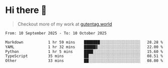 # Hi there 👋

> Checkout more of my work at [gutentag.world](https://www.gutentag.world)

<!--
**samgutentag/samgutentag** is a ✨ _special_ ✨ repository because its `README.md` (this file) appears on your GitHub profile.

Here are some ideas to get you started:

- 🔭 I’m currently working on ...
- 🌱 I’m currently learning ...
- 👯 I’m looking to collaborate on ...
- 🤔 I’m looking for help with ...
- 💬 Ask me about ...
- 📫 How to reach me: ...
- 😄 Pronouns: ...
- ⚡ Fun fact: ...
-->

<!-- https://github.com/marketplace/actions/profile-readme-development-stats -->
<!--START_SECTION:waka-->

```txt
From: 10 September 2025 - To: 10 October 2025

Markdown           1 hr 59 mins    ███████░░░░░░░░░░░░░░░░░░   28.28 %
YAML               1 hr 32 mins    █████▓░░░░░░░░░░░░░░░░░░░   22.00 %
Python             1 hr 5 mins     ████░░░░░░░░░░░░░░░░░░░░░   15.60 %
TypeScript         35 mins         ██░░░░░░░░░░░░░░░░░░░░░░░   08.51 %
Other              33 mins         ██░░░░░░░░░░░░░░░░░░░░░░░   08.00 %
```

<!--END_SECTION:waka-->
